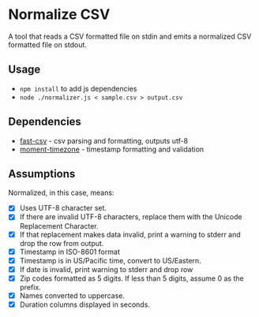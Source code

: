 # Normalize CSV
 A tool that reads a CSV formatted file on stdin and emits a normalized CSV formatted file on stdout. 

## Usage

- `npm install` to add js dependencies 
-  `node ./normalizer.js < sample.csv > output.csv`

## Dependencies 
-   [fast-csv](https://github.com/C2FO/fast-csv) - csv parsing and formatting, outputs utf-8
-  [moment-timezone](https://github.com/moment/moment-timezone)  - timestamp formatting and validation


## Assumptions

Normalized, in this case, means:

- [X] Uses UTF-8 character set. 
- [X] If there are invalid UTF-8 characters, replace them with the Unicode Replacement Character.
- [X] If that replacement makes data invalid, print a warning to stderr and drop the row from output.
- [X] Timestamp in ISO-8601 format
- [X] Timestamp is in US/Pacific time, convert to US/Eastern.
- [x] If date is invalid, print warning to stderr and drop row
- [x] Zip codes formatted as 5 digits. If less than 5 digits, assume 0 as the prefix.
- [x] Names converted to uppercase. 
- [X] Duration columns displayed in seconds.
